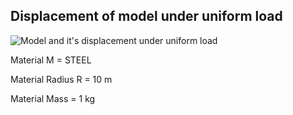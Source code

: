 ## Displacement of model under uniform load
![Model and it's displacement under uniform load](https://cdn.discordapp.com/attachments/553961513686269975/1079524128517804072/image.png)

Material M = STEEL

Material Radius R = 10 m

Material Mass = 1 kg
